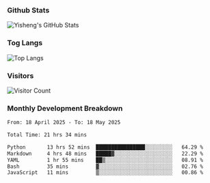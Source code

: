 ### Github Stats
![Yisheng's GitHub Stats](https://github-readme-stats-9qabuvhk1-gongyisheng.vercel.app/api?username=gongyisheng&count_private=true&show_icons=true)
### Tog Langs
![Top Langs](https://github-readme-stats-9qabuvhk1-gongyisheng.vercel.app/api/top-langs/?username=gongyisheng&layout=compact)
### Visitors
![Visitor Count](https://profile-counter.glitch.me/gongyisheng/count.svg)
### Monthly Development Breakdown
<!--START_SECTION:waka-->

```txt
From: 18 April 2025 - To: 18 May 2025

Total Time: 21 hrs 34 mins

Python       13 hrs 52 mins  ████████████████░░░░░░░░░   64.29 %
Markdown     4 hrs 48 mins   █████▓░░░░░░░░░░░░░░░░░░░   22.29 %
YAML         1 hr 55 mins    ██▒░░░░░░░░░░░░░░░░░░░░░░   08.91 %
Bash         35 mins         ▓░░░░░░░░░░░░░░░░░░░░░░░░   02.76 %
JavaScript   11 mins         ▒░░░░░░░░░░░░░░░░░░░░░░░░   00.86 %
```

<!--END_SECTION:waka-->
